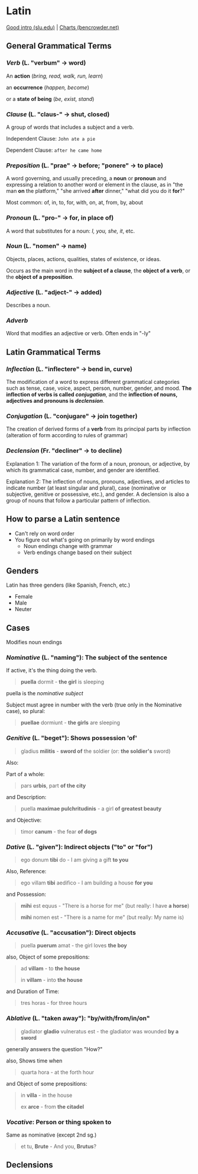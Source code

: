 # Latin

[Good intro (slu.edu)](http://www.slu.edu/colleges/AS/languages/classical/latin/tchmat/grammar/g-caseid.html) | [Charts (bencrowder.net)](http://bencrowder.net/design/latin/)

## General Grammatical Terms

### _Verb_ (L. "verbum" → word)
An **action** (*bring, read, walk, run, learn*)

an **occurrence** (*happen, become*)

or a **state of being** (*be, exist, stand*)

### _Clause_ (L. "claus-" → shut, closed)
A group of words that includes a subject and a verb.

Independent Clause: `John ate a pie`
	
Dependent Clause: `after he came home`

### _Preposition_ (L. "prae" → before; "ponere" → to place)
A word governing, and usually preceding, a **noun** or **pronoun** and expressing a relation to another word or element in the clause, as in "the man **on** the platform," "she arrived **after** dinner," "what did you do it **for**?"

Most common: of, in, to, for, with, on, at, from, by, about	
### _Pronoun_ (L. "pro-" → for, in place of)
A word that substitutes for a noun: *I, you, she, it*, etc.

### _Noun_ (L. "nomen" → name)
Objects, places, actions, qualities, states of existence, or ideas.

Occurs as the main word in the **subject of a clause**, the **object of a verb**, or the **object of a preposition**.

### _Adjective_ (L. "adject-" → added)
Describes a noun.

### _Adverb_
Word that modifies an adjective or verb.  Often ends in "-ly"



## Latin Grammatical Terms

### _Inflection_ (L. "inflectere" → bend in, curve)
The modification of a word to express different grammatical categories such as tense, case, voice, aspect, person, number, gender, and mood. **The inflection of verbs is called _conjugation_**, and the **inflection of nouns, adjectives and pronouns is _declension_**.

### _Conjugation_ (L. "conjugare" → join together)
The creation of derived forms of a **verb** from its principal parts by inflection (alteration of form according to rules of grammar)

### _Declension_ (Fr. "decliner" → to decline)
Explanation 1: The variation of the form of a noun, pronoun, or adjective, by which its grammatical case, number, and gender are identified.

Explanation 2: The inflection of nouns, pronouns, adjectives, and articles to indicate number (at least singular and plural), case (nominative or subjective, genitive or possessive, etc.), and gender. A declension is also a group of nouns that follow a particular pattern of inflection.

## How to parse a Latin sentence

* Can't rely on word order
* You figure out what's going on primarily by word endings
	* Noun endings change with grammar
	* Verb endings change based on their subject

## Genders

Latin has three genders (like Spanish, French, etc.)

* Female
* Male
* Neuter

## Cases

Modifies noun endings

### _Nominative_ (L. "naming"): The subject of the sentence

If active, it's the thing doing the verb.

> **puella** dormit - **the girl** is sleeping
	
puella is the *nominative subject*

Subject must agree in number with the verb (true only in the Nominative case), so plural:

> **puellae** dormiunt - **the girls** are sleeping

### _Genitive_ (L. "beget"): Shows possession 'of'

> gladius **militis** - **sword of** the soldier (or: **the soldier's** sword)

Also:

Part of a whole:

> pars **urbis**, part **of the city**

and Description:

> puella **maximae pulchritudinis** - a girl **of greatest beauty**

and Objective:

> timor **canum** - the fear **of dogs**

### _Dative_ (L. "given"): Indirect objects ("to" or "for")

> ego donum **tibi** do - I am giving a gift **to you**

Also, Reference:

> ego villam **tibi** aedifico - I am building a house **for you**

and Possession:

> **mihi** est equus - "There is a horse for me" (but really: I have **a horse**)
> 
> **mihi** nomen est - "There is a name for me" (but really: My name is)

### _Accusative_ (L. "accusation"): Direct objects

> puella **puerum** amat - the girl loves **the boy**
 
also, Object of some prepositions:

> ad **villam** - to **the house**
> 
> in **villam** - into **the house**

and Duration of Time:

> tres horas - for three hours

### _Ablative_ (L. "taken away"): "by/with/from/in/on"

> gladiator **gladio** vulneratus est - the gladiator was wounded **by a sword**

generally answers the question "How?"

also, Shows time when

> quarta hora - at the forth hour

and Object of some prepositions:

> in **villa** - in the house
> 
> ex **arce** - from **the citadel**

### _Vocative_: Person or thing spoken to

Same as nominative (except 2nd sg.)

> et tu, **Brute** - And you, **Brutus**?

## Declensions

